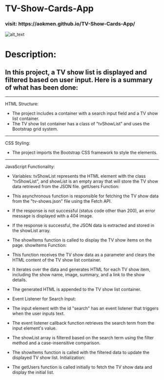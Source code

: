 # TV-Show-Cards-App
<h3>visit: https://aokmen.github.io/TV-Show-Cards-App/ </h3>
<img alt="alt_text" src="./img/tv-show.gif"/>

# Description:

## In this project, a TV show list is displayed and filtered based on user input. Here is a summary of what has been done:
---
HTML Structure:

* The project includes a container with a search input field and a TV show list container.
* The TV show list container has a class of "tvShowList" and uses the Bootstrap grid system.
---  
CSS Styling:

* The project imports the Bootstrap CSS framework to style the elements.
--- 
JavaScript Functionality:

* Variables: tvShowList represents the HTML element with the class "tvShowList", and showList is an empty array that will store the TV show data retrieved from the JSON file.
getUsers Function:

* This asynchronous function is responsible for fetching the TV show data from the "tv-shows.json" file using the Fetch API.
* If the response is not successful (status code other than 200), an error message is displayed with a 404 image.
* If the response is successful, the JSON data is extracted and stored in the showList array.
* The showItems function is called to display the TV show items on the page.
showItems Function:

* This function receives the TV show data as a parameter and clears the HTML content of the TV show list container.
* It iterates over the data and generates HTML for each TV show item, including the show name, image, summary, and a link to the show details.
* The generated HTML is appended to the TV show list container.
* Event Listener for Search Input:

* The input element with the id "search" has an event listener that triggers when the user inputs text.
* The event listener callback function retrieves the search term from the input element's value.
* The showList array is filtered based on the search term using the filter method and a case-insensitive comparison.
* The showItems function is called with the filtered data to update the displayed TV show list.
Initialization:

* The getUsers function is called initially to fetch the TV show data and display the initial list.
